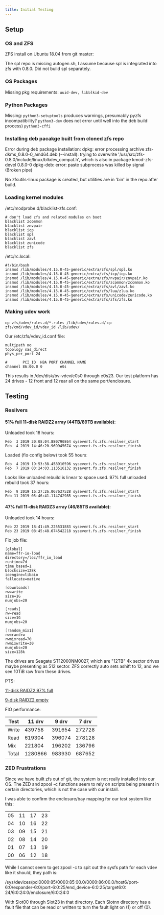 ```yaml
---
title: Initial Testing
---
```


## Setup

### OS and ZFS

ZFS install on Ubuntu 18.04 from git master:

The spl repo is missing autogen.sh, I assume because spl is integrated into zfs with 0.8.0. Did not build spl separately.

### OS Packages

Missing pkg requirements:
`uuid-dev, libblkid-dev`

### Python Packages

Missing:
`python3-setuptools` produces warnings, presumably pyzfs incompatibility?
`python3-dev` does not error until well into the deb build process)
`python3-cffi`

### Installing deb pacakge built from cloned zfs repo

Error during deb package installation: 
dpkg: error processing archive zfs-dkms_0.8.0-0_amd64.deb (--install):
 trying to overwrite '/usr/src/zfs-0.8.0/include/linux/blkdev_compat.h', which is also in package kmod-zfs-devel 0.8.0-0
dpkg-deb: error: paste subprocess was killed by signal (Broken pipe)

No zfsutils-linux package is created, but utilities are in 'bin' in the repo after build.

### Loading kernel modules

/etc/modprobe.d/blacklist-zfs.conf:
```
# don't load zfs and related modules on boot
blacklist zcommon
blacklist znvpair
blacklist icp
blacklist spl
blacklist zavl
blacklist zunicode
blacklist zfs
```

/etc/rc.local:
```
#!/bin/bash
insmod /lib/modules/4.15.0-45-generic/extra/zfs/spl/spl.ko
insmod /lib/modules/4.15.0-45-generic/extra/zfs/icp/icp.ko
insmod /lib/modules/4.15.0-45-generic/extra/zfs/nvpair/znvpair.ko
insmod /lib/modules/4.15.0-45-generic/extra/zfs/zcommon/zcommon.ko
insmod /lib/modules/4.15.0-45-generic/extra/zfs/avl/zavl.ko
insmod /lib/modules/4.15.0-45-generic/extra/zfs/lua/zlua.ko
insmod /lib/modules/4.15.0-45-generic/extra/zfs/unicode/zunicode.ko
insmod /lib/modules/4.15.0-45-generic/extra/zfs/zfs/zfs.ko
```

### Making udev work

`cp zfs/udev/rules.d/*.rules /lib/udev/rules.d/`
`cp zfs/cmd/vdev_id/vdev_id /lib/udev/`

Our /etc/zfs/vdev_id.conf file:
```
multipath no
topology sas_direct
phys_per_port 24

#       PCI_ID  HBA PORT CHANNEL NAME
channel 86:00.0 0        e0s
```

This results in /dev/disk/bv-vdev/e0s0 through e0s23. Our test platform has 24 drives - 12 front and 12 rear all on the same port/enclosure.

## Testing

### Resilvers

#### 51% full 11-disk RAIDZ2 array (44TB/89TB available):

Unloaded took 18 hours:
```
Feb  3 2019 20:08:04.880790864 sysevent.fs.zfs.resilver_start
Feb  4 2019 14:46:20.969945674 sysevent.fs.zfs.resilver_finish
```

Loaded (fio config below) took 55 hours:
```
Feb  4 2019 19:53:38.458910596 sysevent.fs.zfs.resilver_start
Feb  7 2019 03:24:03.113510132 sysevent.fs.zfs.resilver_finish
```

Looks like unloaded rebuild is linear to space used. 97% full unloaded rebuild took 37 hours:

```
Feb  9 2019 16:27:26.067637528 sysevent.fs.zfs.resilver_start
Feb 11 2019 05:46:41.114742985 sysevent.fs.zfs.resilver_finish
```

#### 47% full 11-disk RAIDZ3 array (46/85TB available):

Unloaded took 14 hours:
```
Feb 22 2019 18:41:49.225531883 sysevent.fs.zfs.resilver_start
Feb 23 2019 08:45:48.674542218 sysevent.fs.zfs.resilver_finish
```

Fio job file:
```
[global]
name=ffr-io-load
directory=/loc/ffr_io_load
runtime=7d
time_based=1
blocksize=128k
ioengine=libaio
fallocate=native

[downloads]
rw=write
size=1G
numjobs=20

[reads]
rw=read
size=1G
numjobs=20

[random_mix1]
rw=randrw
rwmixread=70
rwmixwrite=30
numjobs=20
size=128k
```

The drives are Seagate ST12000NM0027, which are "12TB" 4k sector drives maybe presenting as 512 sector. ZFS correctly auto sets ashift to 12, and we see 10TiB raw from these drives.

PTS:

[11-disk RAIDZ2 97% full](https://openbenchmarking.org/result/1902140-SP-11DISKRAI64)

[9-disk RAIDZ2 empty](https://openbenchmarking.org/result/1902145-SP-9DISKRAID82)

FIO performance:


| Test | 11 drv | 9 drv | 7 drv |
|---|---|---|---|
|Write | 439758 | 391654 | 272728 |
|Read | 619304 | 396074 | 278128 |
|Mix | 221804 | 196202 | 136796 |
|Total | 1280866 | 983930 | 687652 |


### ZED Frustrations

Since we have built zfs out of git, the system is not really installed into our OS. The ZED and zpool -c functions seem to rely on scripts being present in certain directories, which is not the case with our install.

I was able to confirm the enclosure/bay mapping for our test system like this:

| | | | |
|---|---|---|---|
|05|11|17|23|
|04|10|16|22|
|03|09|15|21|
|02|08|14|20|
|01|07|13|19|
|00|06|12|18|

While I cannot seem to get zpool -c to spit out the sysfs path for each vdev like it should, they path is:

/sys/devices/pci0000:85/0000:85:00.0/0000:86:00.0/host6/port-6:0/expander-6:0/port-6:0:25/end_device-6:0:25/target6:0:
24/6:0:24:0/enclosure/6:0:24:0

With Slot00 through Slot23 in that directory. Each Slotnn directory has a fault file that can be read or written to turn the fault light on (1) or off (0).
